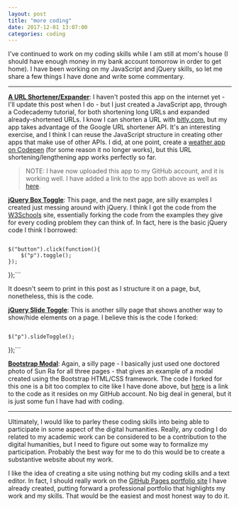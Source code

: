 ```yaml
---
layout: post
title: "more coding"
date: 2017-12-01 13:07:00
categories: coding
---
```

I've continued to work on my coding skills while I am still at mom's house (I should have enough money in my bank account tomorrow in order to get home). I have been working on my JavaScript and jQuery skills, so let me share a few things I have done and write some commentary.

---

**[A URL Shortener/Expander](https://pulamusic.github.io/AJAXRequestPractice/index.html)**: I haven't posted this app on the internet yet - I'll update this post when I do - but I just created a JavaScript app, through a Codecademy tutorial, for both shortening long URLs and expanded already-shortened URLs. I know I can shorten a URL with [bitly.com](https://bitly.com/), but my app takes advantage of the Google URL shortener API. It's an interesting exercise, and I think I can reuse the JavaScript structure in creating other apps that make use of other APIs. I did, at one point, create a [weather app on Codepen](https://codepen.io/pulamusic/pen/jBZLMp) (for some reason it no longer works), but this URL shortening/lengthening app works perfectly so far.

> NOTE: I have now uploaded this app to my GitHub account, and it is working well. I have added a link to the app both above as well as [here](https://pulamusic.github.io/AJAXRequestPractice/index.html).

**[jQuery Box Toggle](https://pulamusic.github.io/box_toggle.html)**: This page, and the next page, are silly examples I created just messing around with jQuery. I think I got the code from the [W3Schools](https://www.w3schools.com/) site, essentially forking the code from the examples they give for every coding problem they can think of. In fact, here is the basic jQuery code I think I borrowed:

> ```$(document).ready(function(){
    $("button").click(function(){
        $("p").toggle();
    });
});```

It doesn't seem to print in this post as I structure it on a page, but, nonetheless, this is the code.

**[jQuery Slide Toggle](https://pulamusic.github.io/slide_toggle.html)**: This is another silly page that shows another way to show/hide elements on a page. I believe this is the code I forked:

> ```$("button").click(function(){
    $("p").slideToggle();
});```

**[Bootstrap Modal](https://pulamusic.github.io/modal.html)**: Again, a silly page - I basically just used one doctored photo of Sun Ra for all three pages - that gives an example of a modal created using the Bootstrap HTML/CSS framework. The code I forked for this one is a bit too complex to cite like I have done above, but [here](https://github.com/pulamusic/pulamusic.github.io/blob/master/modal.html) is a link to the code as it resides on my GitHub account. No big deal in general, but it is just some fun I have had with coding.

---

Ultimately, I would like to parley these coding skills into being able to participate in some aspect of the digital humanities. Really, any coding I do related to my academic work can be considered to be a contribution to the digital humanities, but I need to figure out some way to formalize my participation. Probably the best way for me to do this would be to create a substantive website about my work.

I like the idea of creating a site using nothing but my coding skills and a text editor. In fact, I should really work on the [GitHub Pages portfolio site](https://pulamusic.github.io/index.html) I have already created, putting forward a professional portfolio that highlights my work and my skills. That would be the easiest and most honest way to do it.
